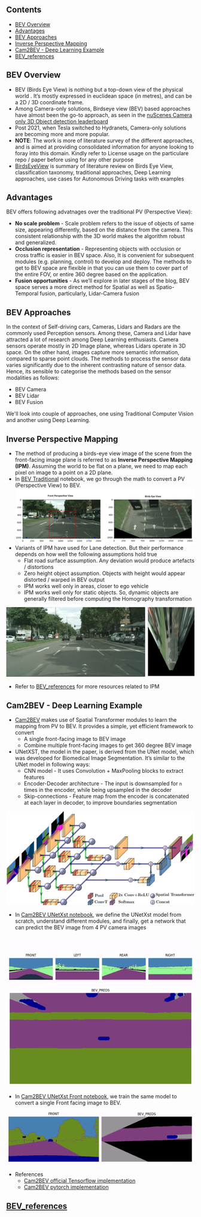 ## Contents
- [BEV Overview](#bev-overview)
- [Advantages](#advantages)
- [BEV Approaches](#bev-approaches)
- [Inverse Perspective Mapping](#inverse-perspective-mapping)
- [Cam2BEV - Deep Learning Example](#cam2bev---deep-learning-example)
- [BEV_references](#bev_references)


## BEV Overview
- BEV (Birds Eye View) is nothing but a top-down view of the physical world . It’s mostly expressed in
euclidean space (in metres), and can be a 2D / 3D coordinate frame.
- Among Camera-only solutions, Birdseye view (BEV) based approaches have almost been the
go-to approach, as seen in the [nuScenes Camera only 3D Object detection leaderboard](https://paperswithcode.com/sota/3d-object-detection-on-nuscenes-camera-only)
- Post 2021, when Tesla switched to Hydranets, Camera-only solutions are becoming more and more
popular. 
- **NOTE**: The work is more of literature survey of the different approaches, and is aimed at providing consolidated information for anyone looking to foray into this domain. Kindly refer to License usage on the particulare repo / paper before using for any other purpose
- [BirdsEyeView](BirdsEyeView.pdf) is summary of literature review on Birds Eye View, classification taxonomy, traditional approaches, Deep Learning approaches, use cases for Autonomous Driving tasks with examples

## Advantages
BEV offers following advatnages over the traditional PV (Perspective View):
- **No scale problem** - Scale problem refers to the issue of objects of same size, appearing
differently, based on the distance from the camera. This consistent relationship with the 3D
world makes the algorithm robust and generalized.
- **Occlusion representation** - Representing objects with occlusion or cross traffic is easier in
BEV space. Also, It is convenient for subsequent modules (e.g. planning, control) to develop
and deploy. The methods to get to BEV space are flexible in that you can use them to cover
part of the entire FOV, or entire 360 degree based on the application.
- **Fusion opportunities** - As we’ll explore in later stages of the blog, BEV space serves a more
direct method for Spatial as well as Spatio-Temporal fusion, particularly, Lidar-Camera fusion

## BEV Approaches
In the context of Self-driving cars, Cameras, Lidars and Radars are the commonly used Perception
sensors. Among these, Camera and Lidar have attracted a lot of research among Deep Learning
enthusiasts. Camera sensors operate mostly in 2D Image plane, whereas Lidars operate in 3D space.
On the other hand, images capture more semantic information, compared to sparse point clouds.
The methods to process the sensor data varies significantly due to the inherent contrasting nature of
sensor data. Hence, its sensible to categorise the methods based on the sensor modalities as follows:
- BEV Camera
- BEV Lidar
- BEV Fusion

We'll look into couple of approaches, one using Traditional Computer Vision and another using Deep Learning.

## Inverse Perspective Mapping
- The method of producing a birds-eye view image of the scene from the front-facing image plane is referred to as **Inverse Perspective Mapping (IPM)**. Assuming the world to be flat on a plane, we need to map each pixel on image to a point on a 2D plane.
- In [BEV Traditional](notebooks/bev-traditional.ipynb) notebook, we go through the math to convert a PV (Perspective View) to BEV.
![IPM Example](assets/kitti_example_IPM.png)
- Variants of IPM have used for Lane detection. But their performance depends on how well the following assumptions hold true
    - Flat road surface assumption. Any deviation would produce artefacts / distortions
    - Zero height object assumption. Objects with height would appear distorted / warped in BEV output
    - IPM works well only in areas, closer to ego vehicle
    - IPM works well only for static objects. So, dynamic objects are generally filtered before computing the Homography transformation

![ipm_warping_issue](assets/ipm_warping_issue.png)

- Refer to [BEV_references](BEV_references.md) for more resources related to IPM

## Cam2BEV - Deep Learning Example
- [Cam2BEV](https://browse.arxiv.org/pdf/2005.04078.pdf) makes use of Spatial Transformer modules to learn the mapping from PV to BEV. It provides a simple, yet efficient framework to convert
    - A single front-facing image to BEV image
    - Combine multiple front-facing images to get 360 degree BEV image
- UNetXST, the model in the paper, is derived from the UNet model, which was developed for Biomedical Image Segmentation. It’s similar to the UNet model in following ways:
     - CNN model - It uses Convolution + MaxPooling blocks to extract features
     - Encoder-Decoder architecture - The input is downsampled for `n` times in the encoder, while being upsampled in the decoder
     - Skip-connections - Feature map from the encoder is concatenated at each layer in decoder, to improve boundaries segmentation

![UNetXST_architecture](assets/UNetXST_architecture.png)

- In [Cam2BEV UNetXst notebook](notebooks/cam2bev-unetxst-pytorch.ipynb), we define the UNetXst model from scratch, understand different modules, and finally, get a network that can predict the BEV image from 4 PV camera images

![Cam2BEV_UNetxst_BEV_FRLR_output](assets/Cam2BEV_UNetxst_BEV_output.gif)

- In [Cam2BEV UNetXst Front notebook](notebooks/cam2bev-front-unetxst-pytorch.ipynb), we train the same model to convert a single Front facing image to BEV. 

![BEV_FRONT_UNetXST_output](assets/BEV_FRONT_UNetXST_output.gif)

- References
   - [Cam2BEV official Tensorflow implementation](https://github.com/ika-rwth-aachen/Cam2BEV)
   - [Cam2BEV pytorch implementation](https://github.com/AlaaBenZekri/Cam2EBV/tree/main)

## [BEV_references](BEV_references.md)